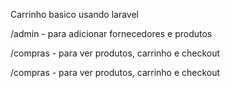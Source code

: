 <p>Carrinho basico usando laravel</p>
<p>/admin - para adicionar fornecedores e produtos</p>
<p>/compras - para ver produtos, carrinho e checkout</p>
<p>/compras - para ver produtos, carrinho e checkout</p>
